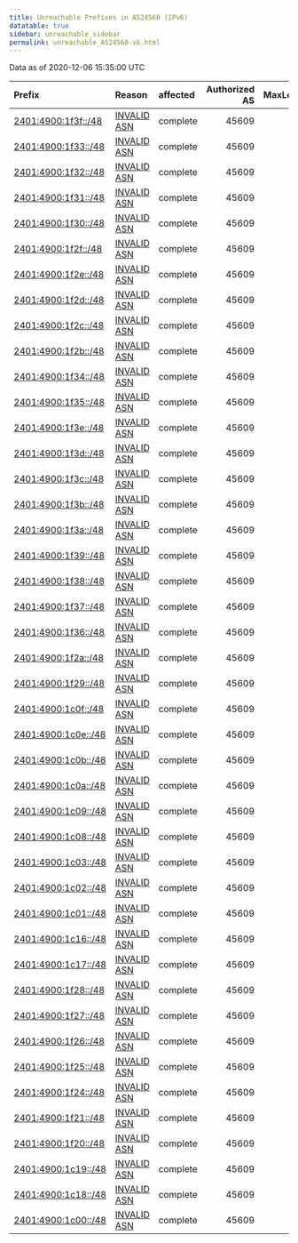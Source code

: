 ```yaml
---
title: Unreachable Prefixes in AS24560 (IPv6)
datatable: true
sidebar: unreachable_sidebar
permalink: unreachable_AS24560-v6.html
---
```


Data as of 2020-12-06 15:35:00 UTC


<div class="datatable-begin"></div>

| Prefix                                                           | Reason                                                                                                     | affected   |   Authorized AS |   MaxLength | Anchor                                       |   unreachable /48s |
|:-----------------------------------------------------------------|:-----------------------------------------------------------------------------------------------------------|:-----------|----------------:|------------:|:---------------------------------------------|-------------------:|
| [2401:4900:1f3f::/48](https://stat.ripe.net/2401:4900:1f3f::/48) | [INVALID ASN](https://rpki-validator.ripe.net/announcement-preview?asn=AS24560&prefix=2401:4900:1f3f::/48) | complete   |           45609 |          48 | [APNIC](unreachable_APNIC_RPKI_Root-v6.html) |                  1 |
| [2401:4900:1f33::/48](https://stat.ripe.net/2401:4900:1f33::/48) | [INVALID ASN](https://rpki-validator.ripe.net/announcement-preview?asn=AS24560&prefix=2401:4900:1f33::/48) | complete   |           45609 |          48 | [APNIC](unreachable_APNIC_RPKI_Root-v6.html) |                  1 |
| [2401:4900:1f32::/48](https://stat.ripe.net/2401:4900:1f32::/48) | [INVALID ASN](https://rpki-validator.ripe.net/announcement-preview?asn=AS24560&prefix=2401:4900:1f32::/48) | complete   |           45609 |          48 | [APNIC](unreachable_APNIC_RPKI_Root-v6.html) |                  1 |
| [2401:4900:1f31::/48](https://stat.ripe.net/2401:4900:1f31::/48) | [INVALID ASN](https://rpki-validator.ripe.net/announcement-preview?asn=AS24560&prefix=2401:4900:1f31::/48) | complete   |           45609 |          48 | [APNIC](unreachable_APNIC_RPKI_Root-v6.html) |                  1 |
| [2401:4900:1f30::/48](https://stat.ripe.net/2401:4900:1f30::/48) | [INVALID ASN](https://rpki-validator.ripe.net/announcement-preview?asn=AS24560&prefix=2401:4900:1f30::/48) | complete   |           45609 |          48 | [APNIC](unreachable_APNIC_RPKI_Root-v6.html) |                  1 |
| [2401:4900:1f2f::/48](https://stat.ripe.net/2401:4900:1f2f::/48) | [INVALID ASN](https://rpki-validator.ripe.net/announcement-preview?asn=AS24560&prefix=2401:4900:1f2f::/48) | complete   |           45609 |          48 | [APNIC](unreachable_APNIC_RPKI_Root-v6.html) |                  1 |
| [2401:4900:1f2e::/48](https://stat.ripe.net/2401:4900:1f2e::/48) | [INVALID ASN](https://rpki-validator.ripe.net/announcement-preview?asn=AS24560&prefix=2401:4900:1f2e::/48) | complete   |           45609 |          48 | [APNIC](unreachable_APNIC_RPKI_Root-v6.html) |                  1 |
| [2401:4900:1f2d::/48](https://stat.ripe.net/2401:4900:1f2d::/48) | [INVALID ASN](https://rpki-validator.ripe.net/announcement-preview?asn=AS24560&prefix=2401:4900:1f2d::/48) | complete   |           45609 |          48 | [APNIC](unreachable_APNIC_RPKI_Root-v6.html) |                  1 |
| [2401:4900:1f2c::/48](https://stat.ripe.net/2401:4900:1f2c::/48) | [INVALID ASN](https://rpki-validator.ripe.net/announcement-preview?asn=AS24560&prefix=2401:4900:1f2c::/48) | complete   |           45609 |          48 | [APNIC](unreachable_APNIC_RPKI_Root-v6.html) |                  1 |
| [2401:4900:1f2b::/48](https://stat.ripe.net/2401:4900:1f2b::/48) | [INVALID ASN](https://rpki-validator.ripe.net/announcement-preview?asn=AS24560&prefix=2401:4900:1f2b::/48) | complete   |           45609 |          48 | [APNIC](unreachable_APNIC_RPKI_Root-v6.html) |                  1 |
| [2401:4900:1f34::/48](https://stat.ripe.net/2401:4900:1f34::/48) | [INVALID ASN](https://rpki-validator.ripe.net/announcement-preview?asn=AS24560&prefix=2401:4900:1f34::/48) | complete   |           45609 |          48 | [APNIC](unreachable_APNIC_RPKI_Root-v6.html) |                  1 |
| [2401:4900:1f35::/48](https://stat.ripe.net/2401:4900:1f35::/48) | [INVALID ASN](https://rpki-validator.ripe.net/announcement-preview?asn=AS24560&prefix=2401:4900:1f35::/48) | complete   |           45609 |          48 | [APNIC](unreachable_APNIC_RPKI_Root-v6.html) |                  1 |
| [2401:4900:1f3e::/48](https://stat.ripe.net/2401:4900:1f3e::/48) | [INVALID ASN](https://rpki-validator.ripe.net/announcement-preview?asn=AS24560&prefix=2401:4900:1f3e::/48) | complete   |           45609 |          48 | [APNIC](unreachable_APNIC_RPKI_Root-v6.html) |                  1 |
| [2401:4900:1f3d::/48](https://stat.ripe.net/2401:4900:1f3d::/48) | [INVALID ASN](https://rpki-validator.ripe.net/announcement-preview?asn=AS24560&prefix=2401:4900:1f3d::/48) | complete   |           45609 |          48 | [APNIC](unreachable_APNIC_RPKI_Root-v6.html) |                  1 |
| [2401:4900:1f3c::/48](https://stat.ripe.net/2401:4900:1f3c::/48) | [INVALID ASN](https://rpki-validator.ripe.net/announcement-preview?asn=AS24560&prefix=2401:4900:1f3c::/48) | complete   |           45609 |          48 | [APNIC](unreachable_APNIC_RPKI_Root-v6.html) |                  1 |
| [2401:4900:1f3b::/48](https://stat.ripe.net/2401:4900:1f3b::/48) | [INVALID ASN](https://rpki-validator.ripe.net/announcement-preview?asn=AS24560&prefix=2401:4900:1f3b::/48) | complete   |           45609 |          48 | [APNIC](unreachable_APNIC_RPKI_Root-v6.html) |                  1 |
| [2401:4900:1f3a::/48](https://stat.ripe.net/2401:4900:1f3a::/48) | [INVALID ASN](https://rpki-validator.ripe.net/announcement-preview?asn=AS24560&prefix=2401:4900:1f3a::/48) | complete   |           45609 |          48 | [APNIC](unreachable_APNIC_RPKI_Root-v6.html) |                  1 |
| [2401:4900:1f39::/48](https://stat.ripe.net/2401:4900:1f39::/48) | [INVALID ASN](https://rpki-validator.ripe.net/announcement-preview?asn=AS24560&prefix=2401:4900:1f39::/48) | complete   |           45609 |          48 | [APNIC](unreachable_APNIC_RPKI_Root-v6.html) |                  1 |
| [2401:4900:1f38::/48](https://stat.ripe.net/2401:4900:1f38::/48) | [INVALID ASN](https://rpki-validator.ripe.net/announcement-preview?asn=AS24560&prefix=2401:4900:1f38::/48) | complete   |           45609 |          48 | [APNIC](unreachable_APNIC_RPKI_Root-v6.html) |                  1 |
| [2401:4900:1f37::/48](https://stat.ripe.net/2401:4900:1f37::/48) | [INVALID ASN](https://rpki-validator.ripe.net/announcement-preview?asn=AS24560&prefix=2401:4900:1f37::/48) | complete   |           45609 |          48 | [APNIC](unreachable_APNIC_RPKI_Root-v6.html) |                  1 |
| [2401:4900:1f36::/48](https://stat.ripe.net/2401:4900:1f36::/48) | [INVALID ASN](https://rpki-validator.ripe.net/announcement-preview?asn=AS24560&prefix=2401:4900:1f36::/48) | complete   |           45609 |          48 | [APNIC](unreachable_APNIC_RPKI_Root-v6.html) |                  1 |
| [2401:4900:1f2a::/48](https://stat.ripe.net/2401:4900:1f2a::/48) | [INVALID ASN](https://rpki-validator.ripe.net/announcement-preview?asn=AS24560&prefix=2401:4900:1f2a::/48) | complete   |           45609 |          48 | [APNIC](unreachable_APNIC_RPKI_Root-v6.html) |                  1 |
| [2401:4900:1f29::/48](https://stat.ripe.net/2401:4900:1f29::/48) | [INVALID ASN](https://rpki-validator.ripe.net/announcement-preview?asn=AS24560&prefix=2401:4900:1f29::/48) | complete   |           45609 |          48 | [APNIC](unreachable_APNIC_RPKI_Root-v6.html) |                  1 |
| [2401:4900:1c0f::/48](https://stat.ripe.net/2401:4900:1c0f::/48) | [INVALID ASN](https://rpki-validator.ripe.net/announcement-preview?asn=AS24560&prefix=2401:4900:1c0f::/48) | complete   |           45609 |          48 | [APNIC](unreachable_APNIC_RPKI_Root-v6.html) |                  1 |
| [2401:4900:1c0e::/48](https://stat.ripe.net/2401:4900:1c0e::/48) | [INVALID ASN](https://rpki-validator.ripe.net/announcement-preview?asn=AS24560&prefix=2401:4900:1c0e::/48) | complete   |           45609 |          48 | [APNIC](unreachable_APNIC_RPKI_Root-v6.html) |                  1 |
| [2401:4900:1c0b::/48](https://stat.ripe.net/2401:4900:1c0b::/48) | [INVALID ASN](https://rpki-validator.ripe.net/announcement-preview?asn=AS24560&prefix=2401:4900:1c0b::/48) | complete   |           45609 |          48 | [APNIC](unreachable_APNIC_RPKI_Root-v6.html) |                  1 |
| [2401:4900:1c0a::/48](https://stat.ripe.net/2401:4900:1c0a::/48) | [INVALID ASN](https://rpki-validator.ripe.net/announcement-preview?asn=AS24560&prefix=2401:4900:1c0a::/48) | complete   |           45609 |          48 | [APNIC](unreachable_APNIC_RPKI_Root-v6.html) |                  1 |
| [2401:4900:1c09::/48](https://stat.ripe.net/2401:4900:1c09::/48) | [INVALID ASN](https://rpki-validator.ripe.net/announcement-preview?asn=AS24560&prefix=2401:4900:1c09::/48) | complete   |           45609 |          48 | [APNIC](unreachable_APNIC_RPKI_Root-v6.html) |                  1 |
| [2401:4900:1c08::/48](https://stat.ripe.net/2401:4900:1c08::/48) | [INVALID ASN](https://rpki-validator.ripe.net/announcement-preview?asn=AS24560&prefix=2401:4900:1c08::/48) | complete   |           45609 |          48 | [APNIC](unreachable_APNIC_RPKI_Root-v6.html) |                  1 |
| [2401:4900:1c03::/48](https://stat.ripe.net/2401:4900:1c03::/48) | [INVALID ASN](https://rpki-validator.ripe.net/announcement-preview?asn=AS24560&prefix=2401:4900:1c03::/48) | complete   |           45609 |          48 | [APNIC](unreachable_APNIC_RPKI_Root-v6.html) |                  1 |
| [2401:4900:1c02::/48](https://stat.ripe.net/2401:4900:1c02::/48) | [INVALID ASN](https://rpki-validator.ripe.net/announcement-preview?asn=AS24560&prefix=2401:4900:1c02::/48) | complete   |           45609 |          48 | [APNIC](unreachable_APNIC_RPKI_Root-v6.html) |                  1 |
| [2401:4900:1c01::/48](https://stat.ripe.net/2401:4900:1c01::/48) | [INVALID ASN](https://rpki-validator.ripe.net/announcement-preview?asn=AS24560&prefix=2401:4900:1c01::/48) | complete   |           45609 |          48 | [APNIC](unreachable_APNIC_RPKI_Root-v6.html) |                  1 |
| [2401:4900:1c16::/48](https://stat.ripe.net/2401:4900:1c16::/48) | [INVALID ASN](https://rpki-validator.ripe.net/announcement-preview?asn=AS24560&prefix=2401:4900:1c16::/48) | complete   |           45609 |          48 | [APNIC](unreachable_APNIC_RPKI_Root-v6.html) |                  1 |
| [2401:4900:1c17::/48](https://stat.ripe.net/2401:4900:1c17::/48) | [INVALID ASN](https://rpki-validator.ripe.net/announcement-preview?asn=AS24560&prefix=2401:4900:1c17::/48) | complete   |           45609 |          48 | [APNIC](unreachable_APNIC_RPKI_Root-v6.html) |                  1 |
| [2401:4900:1f28::/48](https://stat.ripe.net/2401:4900:1f28::/48) | [INVALID ASN](https://rpki-validator.ripe.net/announcement-preview?asn=AS24560&prefix=2401:4900:1f28::/48) | complete   |           45609 |          48 | [APNIC](unreachable_APNIC_RPKI_Root-v6.html) |                  1 |
| [2401:4900:1f27::/48](https://stat.ripe.net/2401:4900:1f27::/48) | [INVALID ASN](https://rpki-validator.ripe.net/announcement-preview?asn=AS24560&prefix=2401:4900:1f27::/48) | complete   |           45609 |          48 | [APNIC](unreachable_APNIC_RPKI_Root-v6.html) |                  1 |
| [2401:4900:1f26::/48](https://stat.ripe.net/2401:4900:1f26::/48) | [INVALID ASN](https://rpki-validator.ripe.net/announcement-preview?asn=AS24560&prefix=2401:4900:1f26::/48) | complete   |           45609 |          48 | [APNIC](unreachable_APNIC_RPKI_Root-v6.html) |                  1 |
| [2401:4900:1f25::/48](https://stat.ripe.net/2401:4900:1f25::/48) | [INVALID ASN](https://rpki-validator.ripe.net/announcement-preview?asn=AS24560&prefix=2401:4900:1f25::/48) | complete   |           45609 |          48 | [APNIC](unreachable_APNIC_RPKI_Root-v6.html) |                  1 |
| [2401:4900:1f24::/48](https://stat.ripe.net/2401:4900:1f24::/48) | [INVALID ASN](https://rpki-validator.ripe.net/announcement-preview?asn=AS24560&prefix=2401:4900:1f24::/48) | complete   |           45609 |          48 | [APNIC](unreachable_APNIC_RPKI_Root-v6.html) |                  1 |
| [2401:4900:1f21::/48](https://stat.ripe.net/2401:4900:1f21::/48) | [INVALID ASN](https://rpki-validator.ripe.net/announcement-preview?asn=AS24560&prefix=2401:4900:1f21::/48) | complete   |           45609 |          48 | [APNIC](unreachable_APNIC_RPKI_Root-v6.html) |                  1 |
| [2401:4900:1f20::/48](https://stat.ripe.net/2401:4900:1f20::/48) | [INVALID ASN](https://rpki-validator.ripe.net/announcement-preview?asn=AS24560&prefix=2401:4900:1f20::/48) | complete   |           45609 |          48 | [APNIC](unreachable_APNIC_RPKI_Root-v6.html) |                  1 |
| [2401:4900:1c19::/48](https://stat.ripe.net/2401:4900:1c19::/48) | [INVALID ASN](https://rpki-validator.ripe.net/announcement-preview?asn=AS24560&prefix=2401:4900:1c19::/48) | complete   |           45609 |          48 | [APNIC](unreachable_APNIC_RPKI_Root-v6.html) |                  1 |
| [2401:4900:1c18::/48](https://stat.ripe.net/2401:4900:1c18::/48) | [INVALID ASN](https://rpki-validator.ripe.net/announcement-preview?asn=AS24560&prefix=2401:4900:1c18::/48) | complete   |           45609 |          48 | [APNIC](unreachable_APNIC_RPKI_Root-v6.html) |                  1 |
| [2401:4900:1c00::/48](https://stat.ripe.net/2401:4900:1c00::/48) | [INVALID ASN](https://rpki-validator.ripe.net/announcement-preview?asn=AS24560&prefix=2401:4900:1c00::/48) | complete   |           45609 |          48 | [APNIC](unreachable_APNIC_RPKI_Root-v6.html) |                  1 |

<div class="datatable-end"></div>